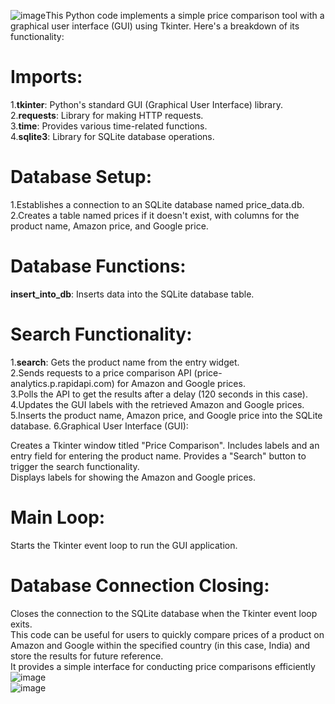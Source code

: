 ![image](https://github.com/ASHISH15012005/pricecomparisontool/assets/126192036/cb013130-4dcd-43f5-9234-468a32b7f869)This Python code implements a simple price comparison tool with a graphical user interface (GUI) using Tkinter. Here's a breakdown of its functionality:

# Imports:
1.**tkinter**: Python's standard GUI (Graphical User Interface) library. </br>
2.**requests**: Library for making HTTP requests. </br>
3.**time**: Provides various time-related functions. </br>
4.**sqlite3**: Library for SQLite database operations. </br>

# Database Setup:
1.Establishes a connection to an SQLite database named price_data.db. </br>
2.Creates a table named prices if it doesn't exist, with columns for the product name, Amazon price, and Google price. </br>

# Database Functions:
**insert_into_db**: Inserts data into the SQLite database table.

# Search Functionality:
1.**search**: Gets the product name from the entry widget.</br>
2.Sends requests to a price comparison API (price-analytics.p.rapidapi.com) for Amazon and Google prices. </br>
3.Polls the API to get the results after a delay (120 seconds in this case). </br>
4.Updates the GUI labels with the retrieved Amazon and Google prices.</br>
5.Inserts the product name, Amazon price, and Google price into the SQLite database.
6.Graphical User Interface (GUI):</br>

Creates a Tkinter window titled "Price Comparison". Includes labels and an entry field for entering the product name. Provides a "Search" button to trigger the search functionality.</br>
Displays labels for showing the Amazon and Google prices.</br>

# Main Loop:<br>
Starts the Tkinter event loop to run the GUI application.<br>

# Database Connection Closing:<br>
Closes the connection to the SQLite database when the Tkinter event loop exits. <br>This code can be useful for users to quickly compare prices of a product on Amazon and Google within the specified country (in this case, India) and store the results for future reference. <br>It provides a simple interface for conducting price comparisons efficiently
<br>
![image](https://github.com/ASHISH15012005/pricecomparisontool/assets/126192036/52160d51-234d-4bcb-b35a-0b65ded2c6ea)
<br>
![image](https://github.com/ASHISH15012005/pricecomparisontool/assets/126192036/d4957cb4-d1cd-44d1-9020-0a751dbe487a)


